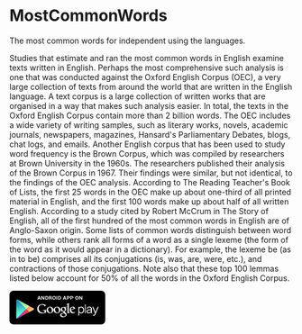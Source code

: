 # MostCommonWords

The most common words for independent using the languages.

Studies that estimate and ran the most common words in English examine texts written in English. Perhaps the most comprehensive such analysis is one that was conducted against the Oxford English Corpus (OEC), a very large collection of texts from around the world that are written in the English language. A text corpus is a large collection of written works that are organised in a way that makes such analysis easier.
In total, the texts in the Oxford English Corpus contain more than 2 billion words. The OEC includes a wide variety of writing samples, such as literary works, novels, academic journals, newspapers, magazines, Hansard's Parliamentary Debates, blogs, chat logs, and emails.
Another English corpus that has been used to study word frequency is the Brown Corpus, which was compiled by researchers at Brown University in the 1960s. The researchers published their analysis of the Brown Corpus in 1967. Their findings were similar, but not identical, to the findings of the OEC analysis.
According to The Reading Teacher's Book of Lists, the first 25 words in the OEC make up about one-third of all printed material in English, and the first 100 words make up about half of all written English. According to a study cited by Robert McCrum in The Story of English, all of the first hundred of the most common words in English are of Anglo-Saxon origin.
Some lists of common words distinguish between word forms, while others rank all forms of a word as a single lexeme (the form of the word as it would appear in a dictionary). For example, the lexeme be (as in to be) comprises all its conjugations (is, was, are, were, etc.), and contractions of those conjugations. Note also that these top 100 lemmas listed below account for 50% of all the words in the Oxford English Corpus.

<a href="https://play.google.com/store/apps/details?id=mostcommonwords.ruorlov.ru.mostcommonwords">![My image](https://github.com/ru-orlov/MostCommonWords/blob/master/google_store_logo.png)</a>